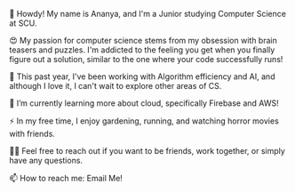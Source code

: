 
 🤠  Howdy! My name is Ananya, and I'm a Junior studying Computer Science at SCU. 

 😍  My passion for computer science stems from my obsession with brain teasers and puzzles. I'm addicted to the feeling you get when you finally figure out a solution, similar to the one where your code successfully runs! 

 🔭  This past year, I've been working with Algorithm efficiency and AI, and although I love it, I can't wait to explore other areas of CS. 

 🌱  I’m currently learning more about cloud, specifically Firebase and AWS!

 ⚡  In my free time, I enjoy gardening, running, and watching horror movies with friends. 

 👯‍♀️ Feel free to reach out if you want to be friends, work together, or simply have any questions. 

 📫 How to reach me: Email Me!
